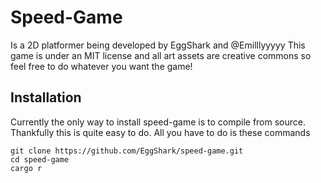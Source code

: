 # Speed-Game
Is a 2D platformer being developed by EggShark and @Emilllyyyyy
This game is under an MIT license and all art assets are creative commons so feel free to do whatever you want the game!


## Installation
Currently the only way to install speed-game is to compile from source. Thankfully this is quite easy to do. All you have to do is these commands
```
git clone https://github.com/EggShark/speed-game.git
cd speed-game
cargo r
```